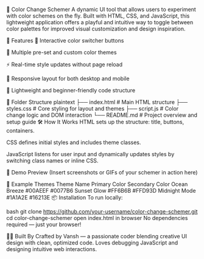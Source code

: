 🎨 Color Change Schemer
A dynamic UI tool that allows users to experiment with color schemes on the fly. Built with HTML, CSS, and JavaScript, this lightweight application offers a playful and intuitive way to toggle between color palettes for improved visual customization and design inspiration.

🚀 Features
🔘 Interactive color switcher buttons

🌈 Multiple pre-set and custom color themes

⚡ Real-time style updates without page reload

📱 Responsive layout for both desktop and mobile

🧠 Lightweight and beginner-friendly code structure

📂 Folder Structure
plaintext
├── index.html          # Main HTML structure
├── styles.css          # Core styling for layout and themes
├── script.js           # Color change logic and DOM interaction
└── README.md           # Project overview and setup guide
🛠️ How It Works
HTML sets up the structure: title, buttons, containers.

CSS defines initial styles and includes theme classes.

JavaScript listens for user input and dynamically updates styles by switching class names or inline CSS.

📸 Demo Preview
(Insert screenshots or GIFs of your schemer in action here)

🧪 Example Themes
Theme Name	Primary Color	Secondary Color
Ocean Breeze	#00AEEF	#0077B6
Sunset Glow	#FF6B6B	#FFD93D
Midnight Mode	#1A1A2E	#16213E
📦 Installation
To run locally:

bash
git clone https://github.com/your-username/color-change-schemer.git
cd color-change-schemer
open index.html in browser
No dependencies required — just your browser!

👨‍💻 Built By
Crafted by Vansh — a passionate coder blending creative UI design with clean, optimized code. Loves debugging JavaScript and designing intuitive web interactions.
